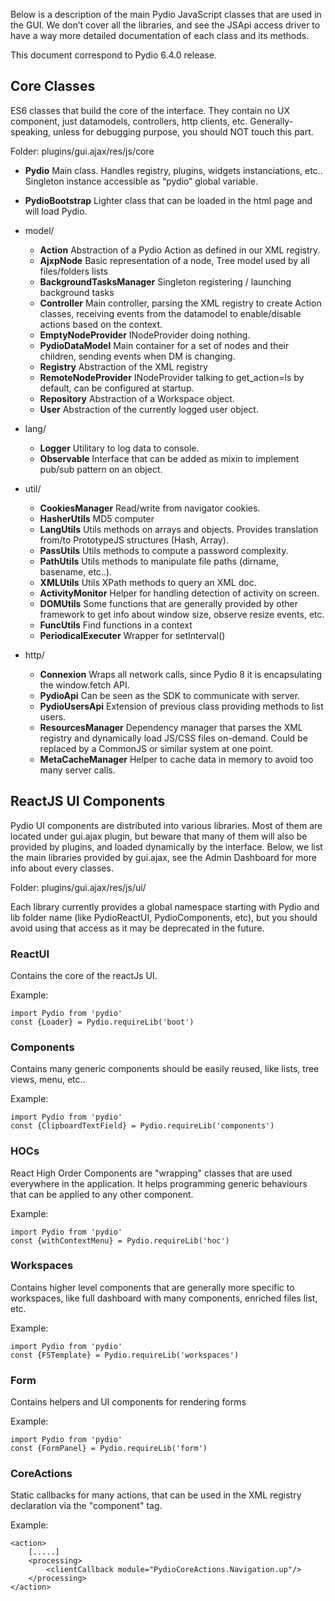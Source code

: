 Below is a description of the main Pydio JavaScript classes that are used in the GUI. We don’t cover all the libraries, and see the JSApi access driver to have a way more detailed documentation of each class and its methods.

This document correspond to Pydio 6.4.0 release.

## Core Classes

ES6 classes that build the core of the interface. They contain no UX component, just datamodels, controllers, http clients, etc. Generally-speaking, unless for debugging purpose, you should NOT touch this part.

Folder: plugins/gui.ajax/res/js/core  

+ **Pydio** Main class. Handles registry, plugins, widgets instanciations, etc.. Singleton instance accessible as “pydio” global variable.
+ **PydioBootstrap** Lighter class that can be loaded in the html page and will load Pydio.
+ model/
  + **Action** Abstraction of a Pydio Action as defined in our XML registry.
  + **AjxpNode** Basic representation of a node, Tree model used by all files/folders lists
  + **BackgroundTasksManager** Singleton registering / launching background tasks
  + **Controller** Main controller, parsing the XML registry to create Action classes, receiving events from the datamodel to enable/disable actions based on the context.
  + **EmptyNodeProvider** INodeProvider doing nothing.
  + **PydioDataModel** Main container for a set of nodes and their children, sending events when DM is changing.
  + **Registry** Abstraction of the XML registry
  + **RemoteNodeProvider** INodeProvider talking to get_action=ls by default, can be configured at startup.
  + **Repository** Abstraction of a Workspace object.
  + **User** Abstraction of the currently logged user object.
+ lang/
  + **Logger** Utilitary to log data to console.
  + **Observable** Interface that can be added as mixin to implement pub/sub pattern on an object.
+ util/
  + **CookiesManager** Read/write from navigator cookies.
  + **HasherUtils** MD5 computer
  + **LangUtils** Utils methods on arrays and objects. Provides translation from/to PrototypeJS structures (Hash, Array).
  + **PassUtils** Utils methods to compute a password complexity.
  + **PathUtils** Utils methods to manipulate file paths (dirname, basename, etc..).
  + **XMLUtils** Utils XPath methods to query an XML doc.
  + **ActivityMonitor** Helper for handling detection of activity on screen.
  + **DOMUtils** Some functions that are generally provided by other framework to get info about window size, observe resize events, etc.
  + **FuncUtils** Find functions in a context
  + **PeriodicalExecuter** Wrapper for setInterval()

+ http/
  + **Connexion** Wraps all network calls, since Pydio 8 it is encapsulating the window.fetch API.
  + **PydioApi** Can be seen as the SDK to communicate with server.
  + **PydioUsersApi** Extension of previous class providing methods to list users.
  + **ResourcesManager** Dependency manager that parses the XML registry and dynamically load JS/CSS files on-demand. Could be replaced by a CommonJS or similar system at one point.
  + **MetaCacheManager** Helper to cache data in memory to avoid too many server calls.
  
## ReactJS UI Components

Pydio UI components are distributed into various libraries. Most of them are located under gui.ajax plugin, but beware that many of them will also be provided by plugins, and loaded dynamically by the interface. Below, we list the main libraries provided by gui.ajax, see the Admin Dashboard for more info about every classes.

Folder: plugins/gui.ajax/res/js/ui/ 
 
 Each library currently provides a global namespace starting with Pydio and lib folder name (like PydioReactUI, PydioComponents, etc), but you should avoid using that access as it may be deprecated in the future.

### ReactUI 
Contains the core of the reactJs UI. 

Example: 

    import Pydio from 'pydio'
    const {Loader} = Pydio.requireLib('boot')
    
### Components
 
Contains many generic components should be easily reused, like lists, tree views, menu, etc..
 
Example:

    import Pydio from 'pydio'
    const {ClipboardTextField} = Pydio.requireLib('components')
    
### HOCs
 
React High Order Components are "wrapping" classes that are used everywhere in the application. It helps programming generic behaviours that can be applied to any other component.
 
Example: 

    import Pydio from 'pydio'
    const {withContextMenu} = Pydio.requireLib('hoc')
    
### Workspaces
 
Contains higher level components that are generally more specific to workspaces, like full dashboard with many components, enriched files list, etc.
 
Example:

    import Pydio from 'pydio'
    const {FSTemplate} = Pydio.requireLib('workspaces')
    
### Form
 
Contains helpers and UI components for rendering forms
 
Example:

    import Pydio from 'pydio'
    const {FormPanel} = Pydio.requireLib('form')
    
### CoreActions

Static callbacks for many actions, that can be used in the XML registry declaration via the "component" tag.

Example:

    <action>
        [.....]
        <processing>
            <clientCallback module="PydioCoreActions.Navigation.up"/>
        </processing>
    </action>
    
